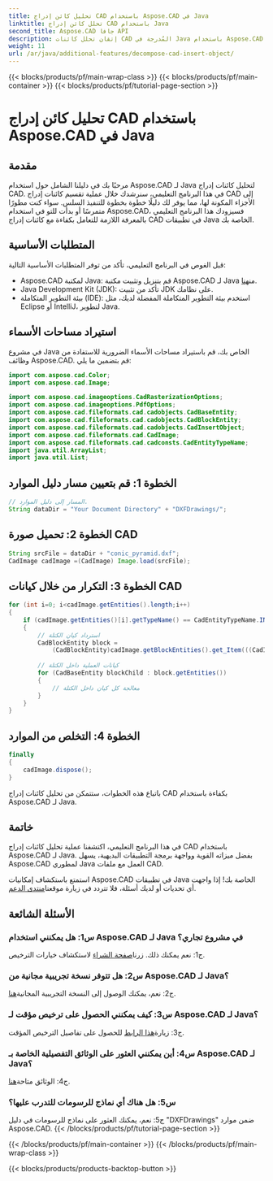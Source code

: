```yaml
---
title: تحليل كائن إدراج CAD باستخدام Aspose.CAD في Java
linktitle: تحلل كائن إدراج CAD باستخدام Java
second_title: Aspose.CAD جافا API
description: إتقان تحلل كائنات CAD المُدرجة في Java باستخدام Aspose.CAD. اتبع دليلنا خطوة بخطوة للتعامل الفعال. انغمس في عالم التلاعب بالتصميم بمساعدة الكمبيوتر (CAD).
weight: 11
url: /ar/java/additional-features/decompose-cad-insert-object/
---
```


{{< blocks/products/pf/main-wrap-class >}}
{{< blocks/products/pf/main-container >}}
{{< blocks/products/pf/tutorial-page-section >}}

# تحليل كائن إدراج CAD باستخدام Aspose.CAD في Java

## مقدمة

مرحبًا بك في دليلنا الشامل حول استخدام Aspose.CAD لـ Java لتحليل كائنات إدراج CAD. في هذا البرنامج التعليمي، سنرشدك خلال عملية تقسيم كائنات إدراج CAD إلى الأجزاء المكونة لها، مما يوفر لك دليلًا خطوة بخطوة للتنفيذ السلس. سواء كنت مطورًا متمرسًا أو بدأت للتو في استخدام Aspose.CAD، فسيزودك هذا البرنامج التعليمي بالمعرفة اللازمة للتعامل بكفاءة مع كائنات إدراج CAD في تطبيقات Java الخاصة بك.

## المتطلبات الأساسية

قبل الغوص في البرنامج التعليمي، تأكد من توفر المتطلبات الأساسية التالية:

- Aspose.CAD لمكتبة Java: قم بتنزيل وتثبيت مكتبة Aspose.CAD لـ Java من[هنا](https://releases.aspose.com/cad/java/).
- Java Development Kit (JDK): تأكد من تثبيت JDK على نظامك.
- بيئة التطوير المتكاملة (IDE): استخدم بيئة التطوير المتكاملة المفضلة لديك، مثل Eclipse أو IntelliJ، لتطوير Java.

## استيراد مساحات الأسماء

في مشروع Java الخاص بك، قم باستيراد مساحات الأسماء الضرورية للاستفادة من وظائف Aspose.CAD. قم بتضمين ما يلي:

```java
import com.aspose.cad.Color;
import com.aspose.cad.Image;

import com.aspose.cad.imageoptions.CadRasterizationOptions;
import com.aspose.cad.imageoptions.PdfOptions;
import com.aspose.cad.fileformats.cad.cadobjects.CadBaseEntity;
import com.aspose.cad.fileformats.cad.cadobjects.CadBlockEntity;
import com.aspose.cad.fileformats.cad.cadobjects.CadInsertObject;
import com.aspose.cad.fileformats.cad.CadImage;
import com.aspose.cad.fileformats.cad.cadconsts.CadEntityTypeName;
import java.util.ArrayList;
import java.util.List;
```

## الخطوة 1: قم بتعيين مسار دليل الموارد

```java
// المسار إلى دليل الموارد.
String dataDir = "Your Document Directory" + "DXFDrawings/";
```

## الخطوة 2: تحميل صورة CAD

```java
String srcFile = dataDir + "conic_pyramid.dxf";
CadImage cadImage =(CadImage) Image.load(srcFile);
```

## الخطوة 3: التكرار من خلال كيانات CAD

```java
for (int i=0; i<cadImage.getEntities().length;i++)
{
    if (cadImage.getEntities()[i].getTypeName() == CadEntityTypeName.INSERT)
    {
        // استرداد كيان الكتلة
        CadBlockEntity block =
            (CadBlockEntity)cadImage.getBlockEntities().get_Item(((CadInsertObject)cadImage.getEntities()[i]).getName());
            
        // كيانات العملية داخل الكتلة
        for (CadBaseEntity blockChild : block.getEntities())
        {
            // معالجة كل كيان داخل الكتلة
        }
    }
}
```

## الخطوة 4: التخلص من الموارد

```java
finally
{
    cadImage.dispose();
}
```

باتباع هذه الخطوات، ستتمكن من تحليل كائنات إدراج CAD بكفاءة باستخدام Aspose.CAD لـ Java.

## خاتمة

في هذا البرنامج التعليمي، اكتشفنا عملية تحليل كائنات إدراج CAD باستخدام Aspose.CAD لـ Java. بفضل ميزاته القوية وواجهة برمجة التطبيقات البديهية، يسهل Aspose.CAD لمطوري Java العمل مع ملفات CAD.

 استمتع باستكشاف إمكانيات Aspose.CAD في تطبيقات Java الخاصة بك! إذا واجهت أي تحديات أو لديك أسئلة، فلا تتردد في زيارة موقعنا[منتدى الدعم](https://forum.aspose.com/c/cad/19).

## الأسئلة الشائعة

### س1: هل يمكنني استخدام Aspose.CAD لـ Java في مشروع تجاري؟

 ج1: نعم يمكنك ذلك. زرنا[صفحة الشراء](https://purchase.aspose.com/buy) لاستكشاف خيارات الترخيص.

### س2: هل تتوفر نسخة تجريبية مجانية من Aspose.CAD لـ Java؟

 ج2: نعم، يمكنك الوصول إلى النسخة التجريبية المجانية[هنا](https://releases.aspose.com/).

### س3: كيف يمكنني الحصول على ترخيص مؤقت لـ Aspose.CAD لـ Java؟

 ج3: زيارة[هذا الرابط](https://purchase.aspose.com/temporary-license/) للحصول على تفاصيل الترخيص المؤقت.

### س4: أين يمكنني العثور على الوثائق التفصيلية الخاصة بـ Aspose.CAD لـ Java؟

 ج4: الوثائق متاحة[هنا](https://reference.aspose.com/cad/java/).

### س5: هل هناك أي نماذج للرسومات للتدرب عليها؟

ج5: نعم، يمكنك العثور على نماذج للرسومات في دليل "DXFDrawings" ضمن موارد Aspose.CAD.
{{< /blocks/products/pf/tutorial-page-section >}}

{{< /blocks/products/pf/main-container >}}
{{< /blocks/products/pf/main-wrap-class >}}

{{< blocks/products/products-backtop-button >}}
